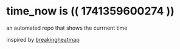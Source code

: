 # time_now is (( 1741359600274 ))

an automated repo that shows the currnent time

inspired by [breakingheatmap](https://github.com/breakingheatmap/breakingheatmap)